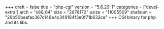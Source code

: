 +++
draft = false
title = "php-cgi"
version = "5.6.29-1"
categories = ['devel-extra']
arch = "x86_64"
size = "2678172"
usize = "11005509"
sha1sum = "26b50beafac367c146e4c349184f3e0f71b632ce"
+++
CGI binary for php and its libs.